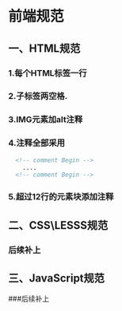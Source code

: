 # 前端规范
## 一、HTML规范
### 1.每个HTML标签一行
### 2.子标签两空格.
### 3.IMG元素加alt注释
### 4.注释全部采用 
```html
  <!-- comment Begin -->
	....
  <!-- comment Begin -->
```

### 5.超过12行的元素块添加注释

## 二、CSS\LESSS规范
### 后续补上

## 三、JavaScript规范
###后续补上

